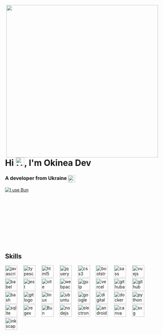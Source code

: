<img align="right" width="500" src="https://raw.githubusercontent.com/okineadev/okineadev-website/main/images/bubbles.webp">

# Hi <img align="bottom" src="https://raw.githubusercontent.com/okineadev/okineadev-website/main/emojis/hello.webp" alt="Hello" width="28">, I'm Okinea Dev
<h3>A developer from Ukraine <img align="top" src="https://raw.githubusercontent.com/okineadev/okineadev-website/main/emojis/ua-flag.webp" alt="UA Flag" width="24"></h3>

[![I use Bun](https://img.shields.io/badge/-I_use_Bun-%23fbf0df?logo=Bun&logoColor=%23fbf0df&labelColor=black)](https://bun.sh)

<br/>
<br/>
<br/>
<br/>
<br/>
<br/>
<br/>
<br/>
<br/>

<h2>Skills</h2>

<div align="left">
  <a href="https://developer.mozilla.org/en-US/docs/Web/JavaScript"><img src="https://skillicons.dev/icons?i=js" height="40" alt="javascript logo" /></a>
  <img width="12" />
  <a href="https://www.typescriptlang.org/"><img src="https://skillicons.dev/icons?i=ts" height="40" alt="typescript logo"  /></a>
  <img width="12" />
  <a href="https://developer.mozilla.org/docs/Web/HTML"><img src="https://skillicons.dev/icons?i=html" height="40" alt="html5 logo"  /></a>
  <img width="12" />
  <a href="https://jquery.com/"><img src="https://skillicons.dev/icons?i=jquery" height="40" alt="jquery logo"  /></a>
  <img width="12" />
  <a href="https://developer.mozilla.org/docs/Web/CSS"><img src="https://skillicons.dev/icons?i=css" height="40" alt="css3 logo"  /></a>
  <img width="12" />
  <a href="https://getbootstrap.com/"><img src="https://skillicons.dev/icons?i=bootstrap" height="40" alt="bootstrap logo"  /></a>
  <img width="12" />
  <a href="https://sass-lang.com/"><img src="https://skillicons.dev/icons?i=sass" height="40" alt="sass logo"  /></a>
  <img width="12" />
  <a href="https://vuejs.org/"><img src="https://skillicons.dev/icons?i=vue" height="40" alt="vuejs logo"  /></a>
  <img width="12" />
  <a href=https://babeljs.io/""><img src="https://skillicons.dev/icons?i=babel" height="40" alt="babel logo"  /></a>
  <img width="12" />
  <a href="https://jestjs.io/"><img src="https://skillicons.dev/icons?i=jest" height="40" alt="jest logo"  /></a>
  <img width="12" />
  <a href="https://vitejs.dev/"><img src="https://skillicons.dev/icons?i=vite" height="40" alt="vite logo"  /></a>
  <img width="12" />
  <a href="https://webpack.js.org/"><img src="https://skillicons.dev/icons?i=webpack" height="40" alt="webpack logo"  /></a>
  <img width="12" />
  <a href="https://gulpjs.com/"><img src="https://skillicons.dev/icons?i=gulp" height="40" alt="gulp logo"  /></a>
  <img width="12" />
  <a href="https://vercel.com/"><img src="https://skillicons.dev/icons?i=vercel" height="40" alt="vercel logo"  /></a>
  <img width="12" />
  <a href="https://github.com/features/actions"><img src="https://skillicons.dev/icons?i=githubactions" height="40" alt="githubactions logo"  /></a>
  <img width="12" />
  <a href="https://github.com/"><img src="https://skillicons.dev/icons?i=github" height="40" alt="github logo"  /></a>
  <img width="12" />
  <a href="https://wikipedia.org/wiki/Bash"><img src="https://skillicons.dev/icons?i=bash" height="40" alt="bash logo"  /></a>
  <img width="12" />
  <a href="https://git-scm.com/"><img src="https://skillicons.dev/icons?i=git" height="40" alt="git logo"  /></a>
  <img width="12" />
  <a href="https://wikipedia.org/wiki/Linux"><img src="https://skillicons.dev/icons?i=linux" height="40" alt="linux logo"  /></a>
  <img width="12" />
  <a href="https://ubuntu.com/"><img src="https://cdn.simpleicons.org/ubuntu/E95420" height="40" alt="ubuntu logo"  /></a>
  <img width="12" />
  <a href="https://cloud.google.com/"><img src="https://skillicons.dev/icons?i=gcp" height="40" alt="googlecloud logo"  /></a>
  <img width="12" />
  <a href="https://www.digitalocean.com/"><img src="https://cdn.simpleicons.org/digitalocean/0080FF" height="40" alt="digitalocean logo"  /></a>
  <img width="12" />
  <a href="https://www.docker.com/"><img src="https://skillicons.dev/icons?i=docker" height="40" alt="docker logo"  /></a>
  <img width="12" />
  <a href="https://www.python.org/"><img src="https://skillicons.dev/icons?i=py" height="40" alt="python logo"  /></a>
  <img width="12" />
  <img src="https://skillicons.dev/icons?i=sqlite" height="40" alt="sqlite logo"  />
  <img width="12" />
  <a href="https://docs.python.org/3/library/re.html"><img src="https://skillicons.dev/icons?i=regex" height="40" alt="regex logo"  /></a>
  <img width="12" />
  <a href="https://bun.sh/"><img src="https://user-images.githubusercontent.com/709451/182802334-d9c42afe-f35d-4a7b-86ea-9985f73f20c3.png" height="40" alt="Bun logo"></a>
  <img width="12" />
  <a href="https://nodejs.org/"><img src="https://skillicons.dev/icons?i=nodejs" height="40" alt="nodejs logo"  /></a>
  <img width="12" />
  <a href="https://www.electronjs.org/"><img src="https://skillicons.dev/icons?i=electron" height="40" alt="electron logo"  /></a>
  <img width="12" />
  <a href="https://developer.android.com/"><img src="https://cdn.simpleicons.org/android/3DDC84" height="40" alt="android logo"  /></a>
  <img width="12" />
  <a href="https://www.canva.com/"><img src="https://cdn.simpleicons.org/canva/00C4CC" height="40" alt="canva logo"  /></a>
  <img width="12" />
  <a href="https://developer.mozilla.org/docs/Web/SVG"><img src="https://skillicons.dev/icons?i=svg" height="40" alt="svg logo"  /></a>
  <img width="12" />
  <a href="https://inkscape.org/"><img src="https://cdn.jsdelivr.net/gh/devicons/devicon/icons/inkscape/inkscape-original.svg" height="40" alt="inkscape logo"  /></a>
</div>
